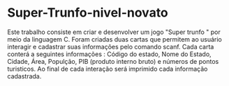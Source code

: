 # Super-Trunfo-nivel-novato
Este trabalho consiste em criar e desenvolver um jogo "Super trunfo " por meio da linguagem C.
Foram criadas duas cartas que permitem ao usuário interagir e cadastrar suas informações pelo comando scanf.
Cada carta conterá a seguintes informações : Código do estado,  Nome do Estado, Cidade, Área, Populção, PIB (produto interno bruto) e números de pontos turisticos.
Ao final de cada interação será imprimido cada informação cadastrada.